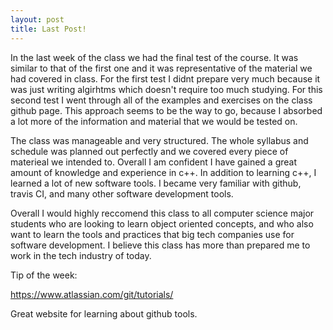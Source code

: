```yaml
---
layout: post
title: Last Post!
---
```


In the last week of the class we had the final test of the course. It was similar to that of the first one and it was
representative of the material we had covered in class. For the first test I didnt prepare very much because it was just
writing algirhtms which doesn't require too much studying. For this second test I went through all of the examples and
exercises on the class github page. This approach seems to be the way to go, because I absorbed a lot more of the information
and material that we would be tested on. 

The class was manageable and very structured. The whole syllabus and schedule was planned out perfectly and we 
covered every piece of materieal we intended to. Overall I am confident I have gained a great amount of knowledge 
and experience in c++. In addition to learning c++, I learned a lot of new software tools. I became very familiar with 
github, travis CI, and many other software development tools. 

Overall I would highly reccomend this class to all computer science major students who are looking to learn object oriented
concepts, and who also want to learn the tools and practices that big tech companies use for software development.
I believe this class has more than prepared me to work in the tech industry of today.

Tip of the week:

<a href="https://www.atlassian.com/git/tutorials/">https://www.atlassian.com/git/tutorials/</a>

Great website for learning about github tools.
